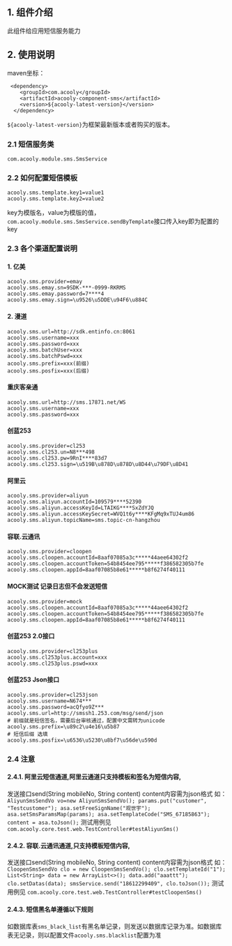 <!-- title: 短信发送组件  -->
<!-- type: infrastructure -->
<!-- author: kule,shuijing,qiubo -->
## 1. 组件介绍

此组件给应用短信服务能力

## 2. 使用说明

maven坐标：

     <dependency>
        <groupId>com.acooly</groupId>
        <artifactId>acooly-component-sms</artifactId>
        <version>${acooly-latest-version}</version>
      </dependency>

`${acooly-latest-version}`为框架最新版本或者购买的版本。

### 2.1 短信服务类

    com.acooly.module.sms.SmsService

### 2.2 如何配置短信模板


    acooly.sms.template.key1=value1
    acooly.sms.template.key2=value2


key为模版名，value为模版的值，`com.acooly.module.sms.SmsService.sendByTemplate`接口传入key即为配置的key
    
### 2.3 各个渠道配置说明

#### 1. 亿美

    acooly.sms.provider=emay
    acooly.sms.emay.sn=9SDK-***-0999-RKRMS
    acooly.sms.emay.password=7****4
    acooly.sms.emay.sign=\u9526\u5DDE\u94F6\u884C


#### 2. 漫道

    acooly.sms.url=http://sdk.entinfo.cn:8061
    acooly.sms.username=xxx
    acooly.sms.password=xxx
    acooly.sms.batchUser=xxx
    acooly.sms.batchPswd=xxx
    acooly.sms.prefix=xxx(前缀)
    acooly.sms.posfix=xxx(后缀)

#### 重庆客亲通

    acooly.sms.url=http://sms.17871.net/WS
    acooly.sms.username=xxx
    acooly.sms.password=xxx

#### 创蓝253

    acooly.sms.provider=cl253
    acooly.sms.cl253.un=N8***498
    acooly.sms.cl253.pw=9RnI****83d7
    acooly.sms.cl253.sign=\u519B\u878D\u878D\u8D44\u79DF\u8D41


#### 阿里云

    acooly.sms.provider=aliyun
    acooly.sms.aliyun.accountId=109579****52390
    acooly.sms.aliyun.accessKeyId=LTAIKG****SxZdYJQ
    acooly.sms.aliyun.accessKeySecret=WVQ1t6y****KFgMq9xTUJ4um86
    acooly.sms.aliyun.topicName=sms.topic-cn-hangzhou


#### 容联.云通讯

    acooly.sms.provider=cloopen
    acooly.sms.cloopen.accountId=8aaf07085a3c*****44aee64302f2
    acooly.sms.cloopen.accountToken=54b8454ee795*****f386582305b7fe
    acooly.sms.cloopen.appId=8aaf07085b8e61*****b8f6274f40111

 
#### MOCK测试 记录日志但不会发送短信

    acooly.sms.provider=mock
    acooly.sms.cloopen.accountId=8aaf07085a3c*****44aee64302f2
    acooly.sms.cloopen.accountToken=54b8454ee795*****f386582305b7fe
    acooly.sms.cloopen.appId=8aaf07085b8e61*****b8f6274f40111
    

####  创蓝253 2.0接口

    acooly.sms.provider=cl253plus
    acooly.sms.cl253plus.account=xxx
    acooly.sms.cl253plus.pswd=xxx

####  创蓝253 Json接口

    acooly.sms.provider=cl253json
    acooly.sms.username=N674***
    acooly.sms.password=acQfyo9Z***
    acooly.sms.url=http://smssh1.253.com/msg/send/json
    # 前缀就是短信签名，需要后台审核通过，配置中文需转为unicode
    acooly.sms.prefix=\u89c2\u4e16\u5b87
    # 短信后缀 选填
    acooly.sms.posfix=\u6536\u5230\u8bf7\u56de\u590d



### 2.4 注意
   
#### 2.4.1. 阿里云短信通道,阿里云通道只支持模板和签名为短信内容,
   发送接口send(String mobileNo, String content) content内容需为json格式 如：
   `AliyunSmsSendVo vo=new AliyunSmsSendVo();
    params.put("customer", "Testcustomer");
    asa.setFreeSignName("观世宇");
    asa.setSmsParamsMap(params);
    asa.setTemplateCode("SMS_67185863");
    content = asa.toJson();`
    测试用例见 `com.acooly.core.test.web.TestController#testAliyunSms()`
    
#### 2.4.2. 容联.云通讯通道,只支持模板短信内容,
   发送接口send(String mobileNo, String content) content内容需为json格式 如：
   `  CloopenSmsSendVo clo = new CloopenSmsSendVo();
      clo.setTemplateId("1");
      List<String> data = new ArrayList<>();
      data.add("aaattt");
      clo.setDatas(data);
      smsService.send("18612299409", clo.toJson());`
    测试用例见 `com.acooly.core.test.web.TestController#testCloopenSms()`    
    
#### 2.4.3. 短信黑名单遵循以下规则
  如数据库表`sms_black_list`有黑名单记录，则发送以数据库记录为准。如数据库表无记录，则以配置文件`acooly.sms.blacklist`配置为准
    
